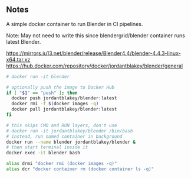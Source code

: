 ## Notes

A simple docker container to run Blender in CI pipelines.

Note: May not need to write this since blendergrid/blender container runs latest Blender.

<https://mirrors.iu13.net/blender/release/Blender4.4/blender-4.4.3-linux-x64.tar.xz>
<https://hub.docker.com/repository/docker/jordantblakey/blender/general>

```sh
# docker run -it blender

# optionally push the image to Docker Hub
if [ "$1" == "push" ]; then
  docker push jordantblakey/blender:latest
  docker rmi -f $(docker images -q)
  docker pull jordantblakey/blender:latest
fi

# this skips CMD and RUN layers, don't use
# docker run -it jordantblakey/blender /bin/bash
# instead, run named container in background
docker run --name blender jordantblakey/blender &
# then start terminal inside it
docker exec -it blender bash

alias drmi "docker rmi (docker images -q)"
alias dcr "docker container rm (docker container ls -q)"
```
